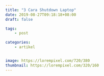 ```yaml
---
title: "3 Cara Shutdown Laptop"
date: 2019-08-27T09:18:18+08:00
draft: false

tags:
    - post

categories:
    - artikel


image: https://lorempixel.com/720/380
thumbnail: https://lorempixel.com/320/160
---
```


